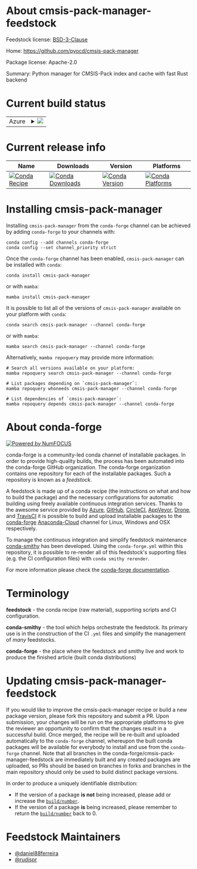 About cmsis-pack-manager-feedstock
==================================

Feedstock license: [BSD-3-Clause](https://github.com/conda-forge/cmsis-pack-manager-feedstock/blob/main/LICENSE.txt)

Home: https://github.com/pyocd/cmsis-pack-manager

Package license: Apache-2.0

Summary: Python manager for CMSIS-Pack index and cache with fast Rust backend

Current build status
====================


<table>
    
  <tr>
    <td>Azure</td>
    <td>
      <details>
        <summary>
          <a href="https://dev.azure.com/conda-forge/feedstock-builds/_build/latest?definitionId=17009&branchName=main">
            <img src="https://dev.azure.com/conda-forge/feedstock-builds/_apis/build/status/cmsis-pack-manager-feedstock?branchName=main">
          </a>
        </summary>
        <table>
          <thead><tr><th>Variant</th><th>Status</th></tr></thead>
          <tbody><tr>
              <td>linux_64_python3.10.____cpython</td>
              <td>
                <a href="https://dev.azure.com/conda-forge/feedstock-builds/_build/latest?definitionId=17009&branchName=main">
                  <img src="https://dev.azure.com/conda-forge/feedstock-builds/_apis/build/status/cmsis-pack-manager-feedstock?branchName=main&jobName=linux&configuration=linux%20linux_64_python3.10.____cpython" alt="variant">
                </a>
              </td>
            </tr><tr>
              <td>linux_64_python3.11.____cpython</td>
              <td>
                <a href="https://dev.azure.com/conda-forge/feedstock-builds/_build/latest?definitionId=17009&branchName=main">
                  <img src="https://dev.azure.com/conda-forge/feedstock-builds/_apis/build/status/cmsis-pack-manager-feedstock?branchName=main&jobName=linux&configuration=linux%20linux_64_python3.11.____cpython" alt="variant">
                </a>
              </td>
            </tr><tr>
              <td>linux_64_python3.8.____cpython</td>
              <td>
                <a href="https://dev.azure.com/conda-forge/feedstock-builds/_build/latest?definitionId=17009&branchName=main">
                  <img src="https://dev.azure.com/conda-forge/feedstock-builds/_apis/build/status/cmsis-pack-manager-feedstock?branchName=main&jobName=linux&configuration=linux%20linux_64_python3.8.____cpython" alt="variant">
                </a>
              </td>
            </tr><tr>
              <td>linux_64_python3.9.____cpython</td>
              <td>
                <a href="https://dev.azure.com/conda-forge/feedstock-builds/_build/latest?definitionId=17009&branchName=main">
                  <img src="https://dev.azure.com/conda-forge/feedstock-builds/_apis/build/status/cmsis-pack-manager-feedstock?branchName=main&jobName=linux&configuration=linux%20linux_64_python3.9.____cpython" alt="variant">
                </a>
              </td>
            </tr><tr>
              <td>osx_64_python3.10.____cpython</td>
              <td>
                <a href="https://dev.azure.com/conda-forge/feedstock-builds/_build/latest?definitionId=17009&branchName=main">
                  <img src="https://dev.azure.com/conda-forge/feedstock-builds/_apis/build/status/cmsis-pack-manager-feedstock?branchName=main&jobName=osx&configuration=osx%20osx_64_python3.10.____cpython" alt="variant">
                </a>
              </td>
            </tr><tr>
              <td>osx_64_python3.11.____cpython</td>
              <td>
                <a href="https://dev.azure.com/conda-forge/feedstock-builds/_build/latest?definitionId=17009&branchName=main">
                  <img src="https://dev.azure.com/conda-forge/feedstock-builds/_apis/build/status/cmsis-pack-manager-feedstock?branchName=main&jobName=osx&configuration=osx%20osx_64_python3.11.____cpython" alt="variant">
                </a>
              </td>
            </tr><tr>
              <td>osx_64_python3.8.____cpython</td>
              <td>
                <a href="https://dev.azure.com/conda-forge/feedstock-builds/_build/latest?definitionId=17009&branchName=main">
                  <img src="https://dev.azure.com/conda-forge/feedstock-builds/_apis/build/status/cmsis-pack-manager-feedstock?branchName=main&jobName=osx&configuration=osx%20osx_64_python3.8.____cpython" alt="variant">
                </a>
              </td>
            </tr><tr>
              <td>osx_64_python3.9.____cpython</td>
              <td>
                <a href="https://dev.azure.com/conda-forge/feedstock-builds/_build/latest?definitionId=17009&branchName=main">
                  <img src="https://dev.azure.com/conda-forge/feedstock-builds/_apis/build/status/cmsis-pack-manager-feedstock?branchName=main&jobName=osx&configuration=osx%20osx_64_python3.9.____cpython" alt="variant">
                </a>
              </td>
            </tr><tr>
              <td>win_64_python3.10.____cpython</td>
              <td>
                <a href="https://dev.azure.com/conda-forge/feedstock-builds/_build/latest?definitionId=17009&branchName=main">
                  <img src="https://dev.azure.com/conda-forge/feedstock-builds/_apis/build/status/cmsis-pack-manager-feedstock?branchName=main&jobName=win&configuration=win%20win_64_python3.10.____cpython" alt="variant">
                </a>
              </td>
            </tr><tr>
              <td>win_64_python3.11.____cpython</td>
              <td>
                <a href="https://dev.azure.com/conda-forge/feedstock-builds/_build/latest?definitionId=17009&branchName=main">
                  <img src="https://dev.azure.com/conda-forge/feedstock-builds/_apis/build/status/cmsis-pack-manager-feedstock?branchName=main&jobName=win&configuration=win%20win_64_python3.11.____cpython" alt="variant">
                </a>
              </td>
            </tr><tr>
              <td>win_64_python3.8.____cpython</td>
              <td>
                <a href="https://dev.azure.com/conda-forge/feedstock-builds/_build/latest?definitionId=17009&branchName=main">
                  <img src="https://dev.azure.com/conda-forge/feedstock-builds/_apis/build/status/cmsis-pack-manager-feedstock?branchName=main&jobName=win&configuration=win%20win_64_python3.8.____cpython" alt="variant">
                </a>
              </td>
            </tr><tr>
              <td>win_64_python3.9.____cpython</td>
              <td>
                <a href="https://dev.azure.com/conda-forge/feedstock-builds/_build/latest?definitionId=17009&branchName=main">
                  <img src="https://dev.azure.com/conda-forge/feedstock-builds/_apis/build/status/cmsis-pack-manager-feedstock?branchName=main&jobName=win&configuration=win%20win_64_python3.9.____cpython" alt="variant">
                </a>
              </td>
            </tr>
          </tbody>
        </table>
      </details>
    </td>
  </tr>
</table>

Current release info
====================

| Name | Downloads | Version | Platforms |
| --- | --- | --- | --- |
| [![Conda Recipe](https://img.shields.io/badge/recipe-cmsis--pack--manager-green.svg)](https://anaconda.org/conda-forge/cmsis-pack-manager) | [![Conda Downloads](https://img.shields.io/conda/dn/conda-forge/cmsis-pack-manager.svg)](https://anaconda.org/conda-forge/cmsis-pack-manager) | [![Conda Version](https://img.shields.io/conda/vn/conda-forge/cmsis-pack-manager.svg)](https://anaconda.org/conda-forge/cmsis-pack-manager) | [![Conda Platforms](https://img.shields.io/conda/pn/conda-forge/cmsis-pack-manager.svg)](https://anaconda.org/conda-forge/cmsis-pack-manager) |

Installing cmsis-pack-manager
=============================

Installing `cmsis-pack-manager` from the `conda-forge` channel can be achieved by adding `conda-forge` to your channels with:

```
conda config --add channels conda-forge
conda config --set channel_priority strict
```

Once the `conda-forge` channel has been enabled, `cmsis-pack-manager` can be installed with `conda`:

```
conda install cmsis-pack-manager
```

or with `mamba`:

```
mamba install cmsis-pack-manager
```

It is possible to list all of the versions of `cmsis-pack-manager` available on your platform with `conda`:

```
conda search cmsis-pack-manager --channel conda-forge
```

or with `mamba`:

```
mamba search cmsis-pack-manager --channel conda-forge
```

Alternatively, `mamba repoquery` may provide more information:

```
# Search all versions available on your platform:
mamba repoquery search cmsis-pack-manager --channel conda-forge

# List packages depending on `cmsis-pack-manager`:
mamba repoquery whoneeds cmsis-pack-manager --channel conda-forge

# List dependencies of `cmsis-pack-manager`:
mamba repoquery depends cmsis-pack-manager --channel conda-forge
```


About conda-forge
=================

[![Powered by
NumFOCUS](https://img.shields.io/badge/powered%20by-NumFOCUS-orange.svg?style=flat&colorA=E1523D&colorB=007D8A)](https://numfocus.org)

conda-forge is a community-led conda channel of installable packages.
In order to provide high-quality builds, the process has been automated into the
conda-forge GitHub organization. The conda-forge organization contains one repository
for each of the installable packages. Such a repository is known as a *feedstock*.

A feedstock is made up of a conda recipe (the instructions on what and how to build
the package) and the necessary configurations for automatic building using freely
available continuous integration services. Thanks to the awesome service provided by
[Azure](https://azure.microsoft.com/en-us/services/devops/), [GitHub](https://github.com/),
[CircleCI](https://circleci.com/), [AppVeyor](https://www.appveyor.com/),
[Drone](https://cloud.drone.io/welcome), and [TravisCI](https://travis-ci.com/)
it is possible to build and upload installable packages to the
[conda-forge](https://anaconda.org/conda-forge) [Anaconda-Cloud](https://anaconda.org/)
channel for Linux, Windows and OSX respectively.

To manage the continuous integration and simplify feedstock maintenance
[conda-smithy](https://github.com/conda-forge/conda-smithy) has been developed.
Using the ``conda-forge.yml`` within this repository, it is possible to re-render all of
this feedstock's supporting files (e.g. the CI configuration files) with ``conda smithy rerender``.

For more information please check the [conda-forge documentation](https://conda-forge.org/docs/).

Terminology
===========

**feedstock** - the conda recipe (raw material), supporting scripts and CI configuration.

**conda-smithy** - the tool which helps orchestrate the feedstock.
                   Its primary use is in the construction of the CI ``.yml`` files
                   and simplify the management of *many* feedstocks.

**conda-forge** - the place where the feedstock and smithy live and work to
                  produce the finished article (built conda distributions)


Updating cmsis-pack-manager-feedstock
=====================================

If you would like to improve the cmsis-pack-manager recipe or build a new
package version, please fork this repository and submit a PR. Upon submission,
your changes will be run on the appropriate platforms to give the reviewer an
opportunity to confirm that the changes result in a successful build. Once
merged, the recipe will be re-built and uploaded automatically to the
`conda-forge` channel, whereupon the built conda packages will be available for
everybody to install and use from the `conda-forge` channel.
Note that all branches in the conda-forge/cmsis-pack-manager-feedstock are
immediately built and any created packages are uploaded, so PRs should be based
on branches in forks and branches in the main repository should only be used to
build distinct package versions.

In order to produce a uniquely identifiable distribution:
 * If the version of a package **is not** being increased, please add or increase
   the [``build/number``](https://docs.conda.io/projects/conda-build/en/latest/resources/define-metadata.html#build-number-and-string).
 * If the version of a package **is** being increased, please remember to return
   the [``build/number``](https://docs.conda.io/projects/conda-build/en/latest/resources/define-metadata.html#build-number-and-string)
   back to 0.

Feedstock Maintainers
=====================

* [@daniel88ferreira](https://github.com/daniel88ferreira/)
* [@rudispr](https://github.com/rudispr/)

